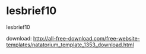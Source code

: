 # lesbrief10
lesbrief10

download: http://all-free-download.com/free-website-templates/natatorium_template_1353_download.html
